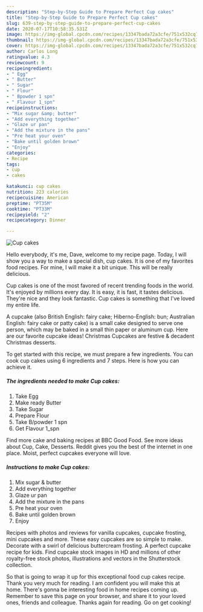 ```yaml
---
description: "Step-by-Step Guide to Prepare Perfect Cup cakes"
title: "Step-by-Step Guide to Prepare Perfect Cup cakes"
slug: 639-step-by-step-guide-to-prepare-perfect-cup-cakes
date: 2020-07-17T10:58:35.531Z
image: https://img-global.cpcdn.com/recipes/13347bada72a3cfe/751x532cq70/cup-cakes-recipe-main-photo.jpg
thumbnail: https://img-global.cpcdn.com/recipes/13347bada72a3cfe/751x532cq70/cup-cakes-recipe-main-photo.jpg
cover: https://img-global.cpcdn.com/recipes/13347bada72a3cfe/751x532cq70/cup-cakes-recipe-main-photo.jpg
author: Carlos Long
ratingvalue: 4.3
reviewcount: 9
recipeingredient:
- " Egg"
- " Butter"
- " Sugar"
- " Flour"
- " Bpowder 1 spn"
- " Flavour 1_spn"
recipeinstructions:
- "Mix sugar &amp; butter"
- "Add everything together"
- "Glaze ur pan"
- "Add the mixture in the pans"
- "Pre heat your oven"
- "Bake until golden brown"
- "Enjoy"
categories:
- Recipe
tags:
- cup
- cakes

katakunci: cup cakes 
nutrition: 223 calories
recipecuisine: American
preptime: "PT35M"
cooktime: "PT33M"
recipeyield: "2"
recipecategory: Dinner

---
```



![Cup cakes](https://img-global.cpcdn.com/recipes/13347bada72a3cfe/751x532cq70/cup-cakes-recipe-main-photo.jpg)

Hello everybody, it's me, Dave, welcome to my recipe page. Today, I will show you a way to make a special dish, cup cakes. It is one of my favorites food recipes. For mine, I will make it a bit unique. This will be really delicious.

Cup cakes is one of the most favored of recent trending foods in the world. It's enjoyed by millions every day. It is easy, it is fast, it tastes delicious. They're nice and they look fantastic. Cup cakes is something that I've loved my entire life.

A cupcake (also British English: fairy cake; Hiberno-English: bun; Australian English: fairy cake or patty cake) is a small cake designed to serve one person, which may be baked in a small thin paper or aluminum cup. Here are our favorite cupcake ideas! Christmas Cupcakes are festive &amp; decadent Christmas desserts.


To get started with this recipe, we must prepare a few ingredients. You can cook cup cakes using 6 ingredients and 7 steps. Here is how you can achieve it.

<!--inarticleads1-->

##### The ingredients needed to make Cup cakes:

1. Take  Egg
1. Make ready  Butter
1. Take  Sugar
1. Prepare  Flour
1. Take  B/powder 1 spn
1. Get  Flavour 1_spn


Find more cake and baking recipes at BBC Good Food. See more ideas about Cup, Cake, Desserts. Reddit gives you the best of the internet in one place. Moist, perfect cupcakes everyone will love. 

<!--inarticleads2-->

##### Instructions to make Cup cakes:

1. Mix sugar &amp; butter
1. Add everything together
1. Glaze ur pan
1. Add the mixture in the pans
1. Pre heat your oven
1. Bake until golden brown
1. Enjoy


Recipes with photos and reviews for vanilla cupcakes, cupcake frosting, mini cupcakes and more. These easy cupcakes are so simple to make. Decorate with a swirl of delicious buttercream frosting. A perfect cupcake recipe for kids. Find cupcake stock images in HD and millions of other royalty-free stock photos, illustrations and vectors in the Shutterstock collection. 

So that is going to wrap it up for this exceptional food cup cakes recipe. Thank you very much for reading. I am confident you will make this at home. There's gonna be interesting food in home recipes coming up. Remember to save this page on your browser, and share it to your loved ones, friends and colleague. Thanks again for reading. Go on get cooking!
